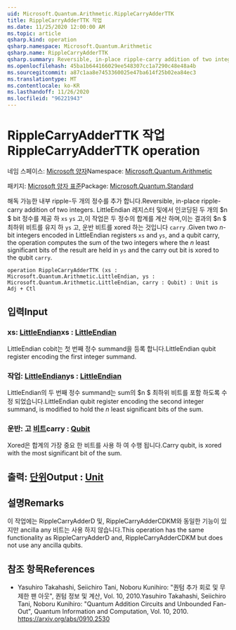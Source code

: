 ```yaml
---
uid: Microsoft.Quantum.Arithmetic.RippleCarryAdderTTK
title: RippleCarryAdderTTK 작업
ms.date: 11/25/2020 12:00:00 AM
ms.topic: article
qsharp.kind: operation
qsharp.namespace: Microsoft.Quantum.Arithmetic
qsharp.name: RippleCarryAdderTTK
qsharp.summary: Reversible, in-place ripple-carry addition of two integers. Given two $n$-bit integers encoded in LittleEndian registers `xs` and `ys`, and a qubit carry, the operation computes the sum of the two integers where the $n$ least significant bits of the result are held in `ys` and the carry out bit is xored to the qubit `carry`.
ms.openlocfilehash: 45ba1b644166029ee548307cc1a7290c48e48a4b
ms.sourcegitcommit: a87c1aa8e7453360025e47ba614f25b02ea84ec3
ms.translationtype: MT
ms.contentlocale: ko-KR
ms.lasthandoff: 11/26/2020
ms.locfileid: "96221943"
---
```

# <a name="ripplecarryadderttk-operation"></a><span data-ttu-id="5167b-102">RippleCarryAdderTTK 작업</span><span class="sxs-lookup"><span data-stu-id="5167b-102">RippleCarryAdderTTK operation</span></span>

<span data-ttu-id="5167b-103">네임 스페이스: [Microsoft 양자](xref:Microsoft.Quantum.Arithmetic)</span><span class="sxs-lookup"><span data-stu-id="5167b-103">Namespace: [Microsoft.Quantum.Arithmetic](xref:Microsoft.Quantum.Arithmetic)</span></span>

<span data-ttu-id="5167b-104">패키지: [Microsoft 양자 표준](https://nuget.org/packages/Microsoft.Quantum.Standard)</span><span class="sxs-lookup"><span data-stu-id="5167b-104">Package: [Microsoft.Quantum.Standard](https://nuget.org/packages/Microsoft.Quantum.Standard)</span></span>


<span data-ttu-id="5167b-105">해독 가능한 내부 ripple-두 개의 정수를 추가 합니다.</span><span class="sxs-lookup"><span data-stu-id="5167b-105">Reversible, in-place ripple-carry addition of two integers.</span></span>
<span data-ttu-id="5167b-106">LittleEndian 레지스터 및에서 인코딩된 두 개의 $n $ bit 정수를 제공 하 `xs` `ys` 고,이 작업은 두 정수의 합계를 계산 하며,이는 결과의 $n $ 최하위 비트를 유지 하 `ys` 고, 운반 비트를 xored 하는 것입니다 `carry` .</span><span class="sxs-lookup"><span data-stu-id="5167b-106">Given two $n$-bit integers encoded in LittleEndian registers `xs` and `ys`, and a qubit carry, the operation computes the sum of the two integers where the $n$ least significant bits of the result are held in `ys` and the carry out bit is xored to the qubit `carry`.</span></span>

```qsharp
operation RippleCarryAdderTTK (xs : Microsoft.Quantum.Arithmetic.LittleEndian, ys : Microsoft.Quantum.Arithmetic.LittleEndian, carry : Qubit) : Unit is Adj + Ctl
```


## <a name="input"></a><span data-ttu-id="5167b-107">입력</span><span class="sxs-lookup"><span data-stu-id="5167b-107">Input</span></span>

### <a name="xs--littleendian"></a><span data-ttu-id="5167b-108">xs: [LittleEndian](xref:Microsoft.Quantum.Arithmetic.LittleEndian)</span><span class="sxs-lookup"><span data-stu-id="5167b-108">xs : [LittleEndian](xref:Microsoft.Quantum.Arithmetic.LittleEndian)</span></span>

<span data-ttu-id="5167b-109">LittleEndian cobit는 첫 번째 정수 summand을 등록 합니다.</span><span class="sxs-lookup"><span data-stu-id="5167b-109">LittleEndian qubit register encoding the first integer summand.</span></span>


### <a name="ys--littleendian"></a><span data-ttu-id="5167b-110">작업: [LittleEndian](xref:Microsoft.Quantum.Arithmetic.LittleEndian)</span><span class="sxs-lookup"><span data-stu-id="5167b-110">ys : [LittleEndian](xref:Microsoft.Quantum.Arithmetic.LittleEndian)</span></span>

<span data-ttu-id="5167b-111">LittleEndian의 두 번째 정수 summand는 sum의 $n $ 최하위 비트를 포함 하도록 수정 되었습니다.</span><span class="sxs-lookup"><span data-stu-id="5167b-111">LittleEndian qubit register encoding the second integer summand, is modified to hold the $n$ least significant bits of the sum.</span></span>


### <a name="carry--qubit"></a><span data-ttu-id="5167b-112">운반: 고 [비트](xref:microsoft.quantum.lang-ref.qubit)</span><span class="sxs-lookup"><span data-stu-id="5167b-112">carry : [Qubit](xref:microsoft.quantum.lang-ref.qubit)</span></span>

<span data-ttu-id="5167b-113">Xored은 합계의 가장 중요 한 비트를 사용 하 여 수행 됩니다.</span><span class="sxs-lookup"><span data-stu-id="5167b-113">Carry qubit, is xored with the most significant bit of the sum.</span></span>



## <a name="output--unit"></a><span data-ttu-id="5167b-114">출력: [단위](xref:microsoft.quantum.lang-ref.unit)</span><span class="sxs-lookup"><span data-stu-id="5167b-114">Output : [Unit](xref:microsoft.quantum.lang-ref.unit)</span></span>



## <a name="remarks"></a><span data-ttu-id="5167b-115">설명</span><span class="sxs-lookup"><span data-stu-id="5167b-115">Remarks</span></span>

<span data-ttu-id="5167b-116">이 작업에는 RippleCarryAdderD 및, RippleCarryAdderCDKM와 동일한 기능이 있지만 ancilla any 비트는 사용 하지 않습니다.</span><span class="sxs-lookup"><span data-stu-id="5167b-116">This operation has the same functionality as RippleCarryAdderD and, RippleCarryAdderCDKM but does not use any ancilla qubits.</span></span>

## <a name="references"></a><span data-ttu-id="5167b-117">참조 항목</span><span class="sxs-lookup"><span data-stu-id="5167b-117">References</span></span>

- <span data-ttu-id="5167b-118">Yasuhiro Takahashi, Seiichiro Tani, Noboru Kunihiro: "퀀텀 추가 회로 및 무제한 팬 아웃", 퀀텀 정보 및 계산, Vol. 10, 2010.</span><span class="sxs-lookup"><span data-stu-id="5167b-118">Yasuhiro Takahashi, Seiichiro Tani, Noboru Kunihiro: "Quantum Addition Circuits and Unbounded Fan-Out", Quantum Information and Computation, Vol. 10, 2010.</span></span>
  https://arxiv.org/abs/0910.2530
